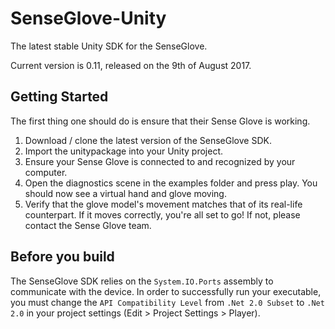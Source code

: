 # SenseGlove-Unity
The latest stable Unity SDK for the SenseGlove.

Current version is 0.11, released on the 9th of August 2017.

## Getting Started
The first thing one should do is ensure that their Sense Glove is working.

1.	Download / clone the latest version of the SenseGlove SDK.
2.	Import the unitypackage into your Unity project.
3.	Ensure your Sense Glove is connected to and recognized by your computer.
4.	Open the diagnostics scene in the examples folder and press play. You should now see a virtual hand and glove moving.
5.  Verify that the glove model's movement matches that of its real-life counterpart. If it moves correctly, you're all set to go! If not, please contact the Sense Glove team.

## Before you build

The SenseGlove SDK relies on the `System.IO.Ports` assembly to communicate with the device. In order to successfully run your executable, you must change the `API Compatibility Level` from `.Net 2.0 Subset` to `.Net 2.0` in your project settings (Edit > Project Settings > Player).
